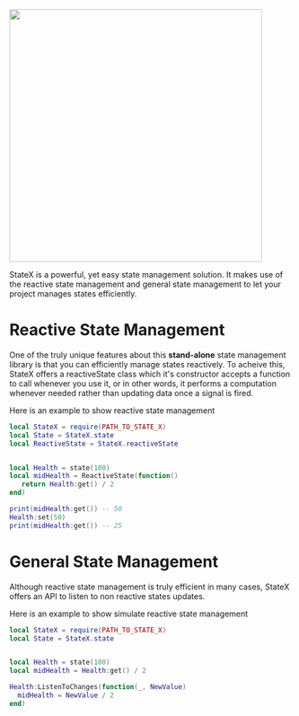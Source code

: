 <img src = "https://user-images.githubusercontent.com/94554616/179428020-b0ba6c1f-19b1-40de-b65f-29b497a07303.png" width = 450>

StateX is a powerful, yet easy state management solution. It makes use of the reactive state management and general state management to let your project manages states efficiently.

# Reactive State Management

One of the truly unique features about this **stand-alone** state management library is that you can efficiently manage states reactively. To acheive this, StateX offers a reactiveState class which it's constructor accepts a function to call whenever you use it, or in other words, it performs a computation whenever needed rather than updating data once a signal is fired.

Here is an example to show reactive state management

```lua
local StateX = require(PATH_TO_STATE_X)
local State = StateX.state
local ReactiveState = StateX.reactiveState


local Health = state(100)
local midHealth = ReactiveState(function() 
   return Health:get() / 2
end)

print(midHealth:get()) -- 50
Health:set(50)
print(midHealth:get()) -- 25

```

# General State Management
Although reactive state management is truly efficient in many cases, StateX offers an API to listen to non reactive states updates.


Here is an example to show simulate reactive state management

```lua
local StateX = require(PATH_TO_STATE_X)
local State = StateX.state


local Health = state(100)
local midHealth = Health:get() / 2

Health:ListenToChanges(function(_, NewValue) 
  midHealth = NewValue / 2
end)

```

